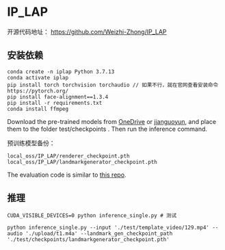 # IP_LAP

开源代码地址： https://github.com/Weizhi-Zhong/IP_LAP

## 安装依赖

```
conda create -n iplap Python 3.7.13
conda activate iplap
pip install torch torchvision torchaudio // 如果不行，就在官网查看安装命令https://pytorch.org/
pip install face-alignment==1.3.4
pip install -r requirements.txt
conda install ffmpeg
```

Download the pre-trained models from [OneDrive](https://onedrive.live.com/?id=625AA3DEDF6AE6A%21187017&resid=625AA3DEDF6AE6A%21187017&ithint=folder&authkey=%21ACAA8wggva04ZKU&cid=0625aa3dedf6ae6a) or [jianguoyun](https://www.jianguoyun.com/p/DeXpK34QgZ-EChjI9YcFIAA), and place them to the folder test/checkpoints . Then run the inference command.

预训练模型备份：

```
local_oss/IP_LAP/renderer_checkpoint.pth
local_oss/IP_LAP/landmarkgenerator_checkpoint.pth
```

The evaluation code is similar to [this repo](https://github.com/dc3ea9f/vico_challenge_baseline/tree/a282472ea99a1983ca2ce194665a51c2634a1416/evaluations).

## 推理

```
CUDA_VISIBLE_DEVICES=0 python inference_single.py # 测试

python inference_single.py --input './test/template_video/129.mp4' --audio './upload/t1.m4a' --landmark_gen_checkpoint_path './test/checkpoints/landmarkgenerator_checkpoint.pth'
```